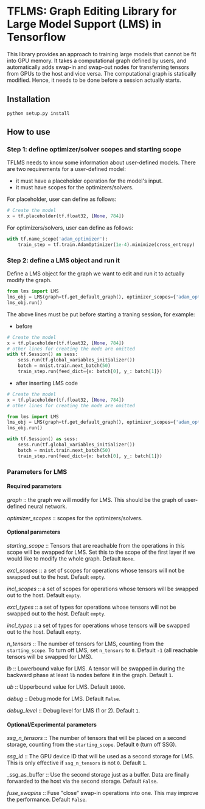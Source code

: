 # TFLMS: Graph Editing Library for Large Model Support (LMS) in Tensorflow

This library provides an approach to training large models that cannot be fit into GPU memory.
It takes a computational graph defined by users, and automatically adds swap-in and swap-out nodes for transferring tensors from GPUs to the host and vice versa.
The computational graph is statically modified. Hence, it needs to be done before a session actually starts.

## Installation
```
python setup.py install
```

## How to use
### Step 1: define optimizer/solver scopes and starting scope
TFLMS needs to know some information about user-defined models.
There are two requirements for a user-defined model:
- it must have a placeholder operation for the model's input.
- it must have scopes for the optimizers/solvers.

For placeholder, user can define as follows:
```python
# Create the model
x = tf.placeholder(tf.float32, [None, 784])
```

For optimizers/solvers, user can define as follows:
```python
with tf.name_scope('adam_optimizer'):
	train_step = tf.train.AdamOptimizer(1e-4).minimize(cross_entropy)
```

### Step 2: define a LMS object and run it
Define a LMS object for the graph we want to edit and run it to actually modify the graph.
```python
from lms import LMS
lms_obj = LMS(graph=tf.get_default_graph(),	optimizer_scopes={'adam_optimizer'})
lms_obj.run()
```
The above lines must be put before starting a traning session, for example:
- before
```python
# Create the model
x = tf.placeholder(tf.float32, [None, 784])
# other lines for creating the mode are omitted
with tf.Session() as sess:
    sess.run(tf.global_variables_initializer())
	batch = mnist.train.next_batch(50)
	train_step.run(feed_dict={x: batch[0], y_: batch[1]})
```
- after inserting LMS code
```python
# Create the model
x = tf.placeholder(tf.float32, [None, 784])
# other lines for creating the mode are omitted

from lms import LMS
lms_obj = LMS(graph=tf.get_default_graph(),	optimizer_scopes={'adam_optimizer'})
lms_obj.run()

with tf.Session() as sess:
    sess.run(tf.global_variables_initializer())
	batch = mnist.train.next_batch(50)
	train_step.run(feed_dict={x: batch[0], y_: batch[1]})
```

### Parameters for LMS
#### Required parameters
_graph_ :: the graph we will modify for LMS. This should be the graph of user-defined neural network.

_optimizer_scopes_ :: scopes for the optimizers/solvers.

#### Optional parameters
_starting_scope_ :: Tensors that are reachable from the operations in this scope will be swapped for LMS. Set this to the scope of the first layer if we would like to modify the whole graph. Default `None`.

_excl_scopes_ :: a set of scopes for operations whose tensors will not be swapped out to the host. Default `empty`.

_incl_scopes_ :: a set of scopes for operations whose tensors will be swapped out to the host. Default `empty`.

_excl_types_ :: a set of types for operations whose tensors will not be swapped out to the host. Default `empty`.

_incl_types_ :: a set of types for operations whose tensors will be swapped out to the host. Default `empty`.

_n_tensors_ :: The number of tensors for LMS, counting from the `starting_scope`. To turn off LMS, set `n_tensors` to `0`. Default `-1` (all reachable tensors will be swapped for LMS).

_lb_ :: Lowerbound value for LMS. A tensor will be swapped in during the backward phase at least `lb` nodes before it in the graph. Default `1`.

_ub_ :: Upperbound value for LMS. Default `10000`.

_debug_ :: Debug mode for LMS. Default `False`.

_debug_level_ :: Debug level for LMS (1 or 2). Default `1`.

#### Optional/Experimental parameters
_ssg_n_tensors_ :: The number of tensors that will be placed on a second storage, counting from the `starting_scope`. Default `0` (turn off SSG).

_ssg_id_ :: The GPU device ID that will be used as a second storage for LMS. This is only effective if `ssg_n_tensors` is not `0`. Default `1`.

_ssg_as_buffer :: Use the second storage just as a buffer. Data are finally forwarded to the host via the second storage. Default `False`.

_fuse_swapins_ :: Fuse "close" swap-in operations into one. This may improve the performance. Default `False`.
